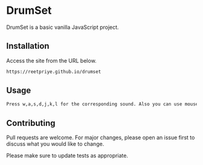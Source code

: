 # DrumSet

DrumSet is a basic vanilla JavaScript project.

## Installation

Access the site from the URL below.

```bash
https://reetpriye.github.io/drumset
```

## Usage

```bash
Press w,a,s,d,j,k,l for the corresponding sound. Also you can use mouse click.
```

## Contributing
Pull requests are welcome. For major changes, please open an issue first to discuss what you would like to change.

Please make sure to update tests as appropriate.
